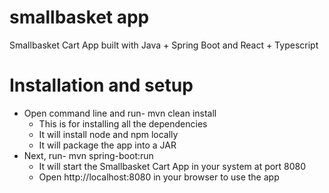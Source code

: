 # smallbasket app

Smallbasket Cart App built with Java + Spring Boot and React + Typescript

# Installation and setup

- Open command line and run- mvn clean install
  - This is for installing all the dependencies
  - It will install node and npm locally
  - It will package the app into a JAR
- Next, run- mvn spring-boot:run
  - It will start the Smallbasket Cart App in your system at port 8080
  - Open http://localhost:8080 in your browser to use the app